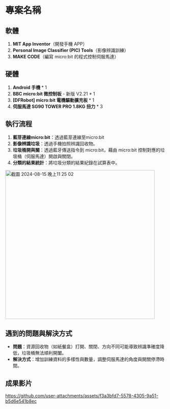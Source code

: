 # 專案名稱

## 軟體

1. **MIT App Inventor**（開發手機 APP）
2. **Personal Image Classifier (PIC) Tools**（影像辨識訓練）
3. **MAKE CODE**（編寫 micro:bit 的程式控制伺服馬達）

## 硬體

1. **Android 手機** * 1
2. **BBC micro:bit 微控制板** - 新版 V2.21 * 1
3. **[DFRobot] micro:bit 電機驅動擴充板** * 1
4. **伺服馬達 SG90 TOWER PRO 1.8KG 扭力** * 3

## 執行流程

1. **藍芽連線micro:bit**：透過藍芽連線至micro:bit
2. **影像辨識垃圾**：透過手機拍照辨識回收物。
3. **垃圾桶開與關**：透過藍牙傳送指令到 micro:bit，藉由 micro:bit 控制對應的垃圾桶（伺服馬達）開啟與關閉。
4. **分類的結果統計**：將垃圾分類的結果紀錄在試算表中。
<img width="469" alt="截圖 2024-08-15 晚上11 25 02" src="https://github.com/user-attachments/assets/523d54d5-6f56-4e85-8bc0-e12e5cab1ce5">

## 遇到的問題與解決方式

- **問題**：資源回收物（如紙餐盒）打開、關閉、方向不同可能導致辨識準確度降低，垃圾桶無法順利開闔。
- **解決方式**：增加訓練資料的多樣性與數量，調整伺服馬達的角度與開關停滯時間。

## 成果影片


https://github.com/user-attachments/assets/f3a3bfd7-5578-4305-9a51-b5d6e541b8ec

